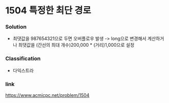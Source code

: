 # 1504 특정한 최단 경로

### Solution
* 최댓값을 987654321으로 두면 오버플로우 발생
 -> long으로 변경해서 계산하거나 최댓값을 (간선의 최대 개수)200,000 * (거리)1,000으로 설정

### Classification
* 다익스트라

### link
https://www.acmicpc.net/problem/1504